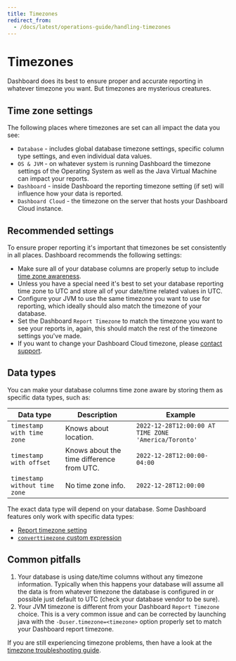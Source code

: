 ```yaml
---
title: Timezones
redirect_from:
  - /docs/latest/operations-guide/handling-timezones
---
```


# Timezones

Dashboard does its best to ensure proper and accurate reporting in whatever timezone you want. But timezones are mysterious creatures.

## Time zone settings

The following places where timezones are set can all impact the data you see:

- `Database` - includes global database timezone settings, specific column type settings, and even individual data values.
- `OS & JVM` - on whatever system is running Dashboard the timezone settings of the Operating System as well as the Java Virtual Machine can impact your reports.
- `Dashboard` - inside Dashboard the reporting timezone setting (if set) will influence how your data is reported.
- `Dashboard Cloud` - the timezone on the server that hosts your Dashboard Cloud instance.

## Recommended settings

To ensure proper reporting it's important that timezones be set consistently in all places. Dashboard recommends the following settings:

- Make sure all of your database columns are properly setup to include [time zone awareness](#data-types).
- Unless you have a special need it's best to set your database reporting time zone to UTC and store all of your date/time related values in UTC.
- Configure your JVM to use the same timezone you want to use for reporting, which ideally should also match the timezone of your database.
- Set the Dashboard `Report Timezone` to match the timezone you want to see your reports in, again, this should match the rest of the timezone settings you've made.
- If you want to change your Dashboard Cloud timezone, please [contact support](https://www.metabase.com/help-premium).

## Data types

You can make your database columns time zone aware by storing them as specific data types, such as:

| Data type                     | Description                               | Example                                              |
| ----------------------------- | ----------------------------------------- | ---------------------------------------------------- |
| `timestamp with time zone`    | Knows about location.                     | `2022-12-28T12:00:00 AT TIME ZONE 'America/Toronto'` |
| `timestamp with offset`       | Knows about the time difference from UTC. | `2022-12-28T12:00:00-04:00`                          |
| `timestamp without time zone` | No time zone info.                        | `2022-12-28T12:00:00`                                |

The exact data type will depend on your database. Some Dashboard features only work with specific data types:

- [Report timezone setting](../configuring-metabase/localization.md#report-timezone)
- [`converttimezone` custom expression](../questions/query-builder/expressions/converttimezone.md)

## Common pitfalls

1. Your database is using date/time columns without any timezone information. Typically when this happens your database will assume all the data is from whatever timezone the database is configured in or possible just default to UTC (check your database vendor to be sure).
2. Your JVM timezone is different from your Dashboard `Report Timezone` choice. This is a very common issue and can be corrected by launching java with the `-Duser.timezone=<timezone>` option properly set to match your Dashboard report timezone.

If you are still experiencing timezone problems, then have a look at the [timezone troubleshooting guide](../troubleshooting-guide/timezones.md).
